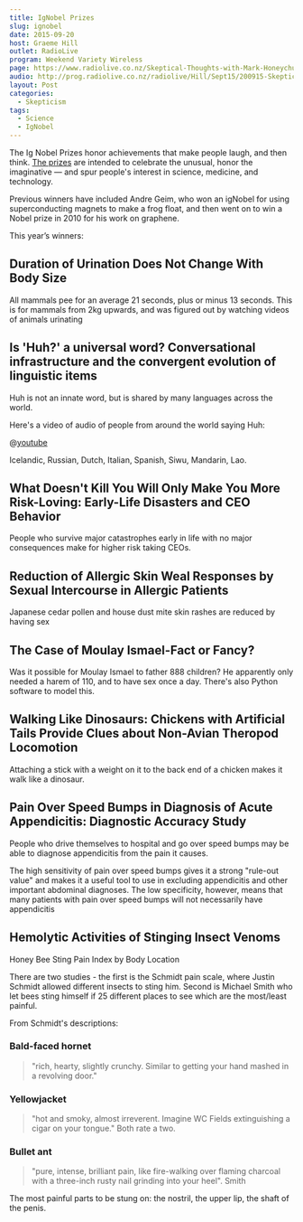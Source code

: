 ```yaml
---
title: IgNobel Prizes
slug: ignobel
date: 2015-09-20
host: Graeme Hill
outlet: RadioLive
program: Weekend Variety Wireless
page: https://www.radiolive.co.nz/Skeptical-Thoughts-with-Mark-Honeychurch/tabid/506/articleID/100607/Default.aspx
audio: http://prog.radiolive.co.nz/radiolive/Hill/Sept15/200915-Skeptical_Thoughts.mp3.mp3
layout: Post
categories:
  - Skepticism
tags:
  - Science
  - IgNobel
---
```


The Ig Nobel Prizes honor achievements that make people laugh, and then think. [The prizes](http://www.improbable.com/ig/winners/) are intended to celebrate the unusual, honor the imaginative — and spur people's interest in science, medicine, and technology.

<!-- more -->

Previous winners have included Andre Geim, who won an igNobel for using superconducting magnets to make a frog float, and then went on to win a Nobel prize in 2010 for his work on graphene.

This year’s winners:

## Duration of Urination Does Not Change With Body Size

All mammals pee for an average 21 seconds, plus or minus 13 seconds. This is for mammals from 2kg upwards, and was figured out by watching videos of animals urinating

## Is 'Huh?' a universal word? Conversational infrastructure and the convergent evolution of linguistic items

Huh is not an innate word, but is shared by many languages across the world.

Here's a video of audio of people from around the world saying Huh:

@[youtube](https://youtu.be/nm_klOMto4o)

Icelandic, Russian, Dutch, Italian, Spanish, Siwu, Mandarin, Lao.

## What Doesn't Kill You Will Only Make You More Risk-Loving: Early-Life Disasters and CEO Behavior

People who survive major catastrophes early in life with no major consequences make for higher risk taking CEOs.

## Reduction of Allergic Skin Weal Responses by Sexual Intercourse in Allergic Patients

Japanese cedar pollen and house dust mite skin rashes are reduced by having sex

## The Case of Moulay Ismael-Fact or Fancy?

Was it possible for Moulay Ismael to father 888 children? He apparently only needed a harem of 110, and to have sex once a day. There's also Python software to model this.

## Walking Like Dinosaurs: Chickens with Artificial Tails Provide Clues about Non-Avian Theropod Locomotion

Attaching a stick with a weight on it to the back end of a chicken makes it walk like a dinosaur.

## Pain Over Speed Bumps in Diagnosis of Acute Appendicitis: Diagnostic Accuracy Study

People who drive themselves to hospital and go over speed bumps may be able to diagnose appendicitis from the pain it causes.

The high sensitivity of pain over speed bumps gives it a strong "rule-out value" and makes it a useful tool to use in excluding appendicitis and other important abdominal diagnoses. The low specificity, however, means that many patients with pain over speed bumps will not necessarily have appendicitis

## Hemolytic Activities of Stinging Insect Venoms

Honey Bee Sting Pain Index by Body Location

There are two studies - the first is the Schmidt pain scale, where Justin Schmidt allowed different insects to sting him. Second is Michael Smith who let bees sting himself if 25 different places to see which are the most/least painful.

From Schmidt's descriptions:

### Bald-faced hornet

> "rich, hearty, slightly crunchy. Similar to getting your hand mashed in a revolving door."

### Yellowjacket
> "hot and smoky, almost irreverent. Imagine WC Fields extinguishing a cigar on your tongue." Both rate a two.

### Bullet ant

> "pure, intense, brilliant pain, like fire-walking over flaming charcoal with a three-inch rusty nail grinding into your heel".
Smith

The most painful parts to be stung on: the nostril, the upper lip, the shaft of the penis.
